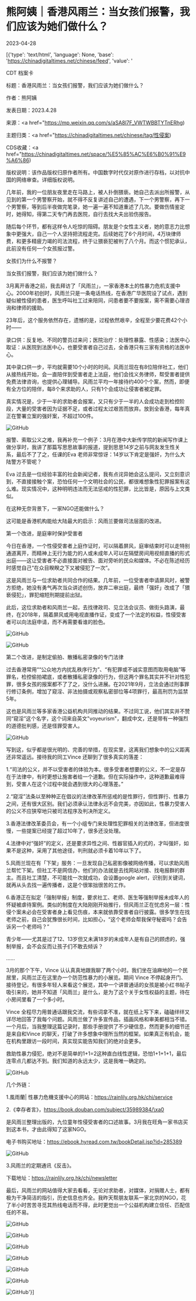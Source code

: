 # 熊阿姨｜香港风雨兰：当女孩们报警，我们应该为她们做什么？

2023-04-28

[{'type': 'text/html', 'language': None, 'base': 'https://chinadigitaltimes.net/chinese/feed', 'value': '

CDT 档案卡

标题：香港风雨兰：当女孩们报警，我们应该为她们做什么？

作者：熊阿姨

发表日期：2023.4.28

来源：<a href="https://mp.weixin.qq.com/s/aSA8l7F_VWTWBBTYTnERhg)

主题归类：<a href="https://chinadigitaltimes.net/chinese/tag/性侵案)

CDS收藏：<a href="https://chinadigitaltimes.net/space/%E5%85%AC%E6%B0%91%E9%A6%86)

版权说明：该作品版权归原作者所有。中国数字时代仅对原作进行存档，以对抗中国的网络审查。详细版权说明。





几年前，我的一位朋友夜里走在马路上，被人扑倒猥亵。她自己去派出所报警，从见到的第一个男警察开始，就不得不反复讲述自己的遭遇，下一个男警察，再下一个男警察，等到后半夜做完笔录，她一遍一遍不知道重述了几次。要做伤情鉴定时，她得知，得第二天专门再去医院，自行去找大夫出验伤报告。

随后每个环节，都有这样令人吃惊的阻碍。朋友是个女性主义者，她的意志力比想象中更强大，自己一个人坚持把流程走完。后续她花了6个月时间，4万块律师费，和更多精疲力竭的司法流程，终于让猥亵犯被判了八个月。而这个惯犯承认，此前没有任何一个女孩报过警。

女孩们为什么不报警？

当女孩们报警，我们应该为她们做什么？

3月离开香港之前，我去拜访了「风雨兰」，一家香港本土的性暴力危机支援中心。2000年初创时，风雨兰只是一条电话热线，在香港广华医院设了试点，遇到疑似被性侵的患者，医生呼叫社工过来陪同，问患者要不要报案，需不需要心理咨询和律师的援助。

23年后，这个服务依然存在，遗憾的是，过程依然艰辛，全程至少要花费42个小时——

录口供：反复地、不同的警员过来问；医院治疗：处理性暴露、性感染；法医中心取证：从医院到法医中心，也要受害者自己过去，全香港只有三家有资格的法医中心。

其中录口供一步，平均就需要10个小时的时间。风雨兰现在有8位陪伴社工，他们从接热线开始，会一直陪伴到受害者走上法庭，他们会找义务律师，帮受害者提供免费法律咨询，也提供心理辅导。风雨兰平均一年接待约400个个案，然而，即便有全方位的陪伴，每8个来求助的人，只有1个会成功让侵害者被定罪。

真实情况是，少于一半的求助者会报案，又只有少于一半的人会成功走到检控阶段，大量的受害者因为证据不足，或者过程太过艰苦而放弃。放到全香港，每年真正在警署立案的强奸案，不超过100件。

![GitHub](https://chinadigitaltimes.net/chinese/files/2023/04/post-695386-644badaf09575.png)

报警、索取公义之难，我再补充一个例子：3月在港中大新传学院的新闻写作课上做分享时，我讲了那篇写思思故事的报道，提到思思14岁之前与网友发生性关系，最后不了了之，任课的Eva 老师非常惊讶：14岁以下肯定是强奸，为什么大陆警方不管呢？

Eva 过去是一位经验丰富的社会新闻记者，我有点诧异她会这么提问，又立刻意识到，不直接接触个案，恐怕任何一个文明社会的公民，都很难想象性犯罪报案有这么难。现实情况中，这种明明违法而无法惩戒的性犯罪，比比皆是，原因与上文类似。

在这种无奈背景下，一家NGO还能做什么？

这可能是香港机构能给大陆最大的启示：风雨兰要做司法层面的改进。

第一个改进，是庭审时保护受害者

今日在香港，一个性侵受害者上庭作证时，可以隔着屏风，庭审结束时可以走特别通道离开，而精神上无行为能力的人或未成年人可以在隔壁房间用视频直播的形式出庭——这让受害者不必直接面对被告、面对旁听的民众和媒体。不必在陈述经历时感觉自己“在众目睽睽之下又被侵犯了一次”。

这是风雨兰与一位求助者共同合作的结果。几年前，一位受害者申请屏风时，被警方拒绝，她没有勇气再次当众讲述创伤，放弃二审出庭，最终「强奸」改成了「猥亵侵犯」，罪犯缩短刑期提前出狱。

此后，这位求助者和风雨兰一起，去找律政司、见立法会议员、做街头路演，最终，在2018年，隔着屏风或用电视直播作证，变成了一个法定的权益，性侵受害者可以向法庭申请，而不再需要看谁的脸色。

![GitHub](https://chinadigitaltimes.net/chinese/files/2023/04/post-695386-644badaf15b7c.)

![GitHub](https://chinadigitaltimes.net/chinese/files/2023/04/post-695386-644badaf215bd.)

第二个改进，是制定偷拍、散播私密录像的专门法律

过去香港常用““公众地方内扰乱秩序行为”、“有犯罪或不诚实意图而取用电脑”等罪名，检控偷拍裙底，或者散播私密录像的行为，但这两个罪名其实并不针对性犯罪，很多女孩的报案都不了了之，没什么进展。在2021年9月，立法会通过刑事罪行修订条例，增加了窥淫、非法拍摄或观察私密部位等4项罪行，最高刑罚为监禁5年。

这也是风雨兰等多家香港公益机构共同推动的结果。不过同工说，他们其实并不赞同“窥淫”这个名字，这个词来自英文&quot;voyeurism&quot;，翻成中文，还是带有一种强烈的道德批判感，还是怪罪受害人。

![GitHub](https://chinadigitaltimes.net/chinese/files/2023/04/post-695386-644badaf37031.png)

写到这，似乎都是很光明的、完善的举措，在现实里，这离我们想象中的公义距离还非常遥远。接待我的同工Vince 还聊到了很多真实的落差：

1.“司法的公义，并不以受害者的体验为本。很多受害者想要的公义，不一定是存在于法律中，有时更想让施害者给一个道歉。但在实际操作中，这种道歉最难得到，受害人在这个过程中就会遇到很大的心理落差。”

2.“窥淫”法条以至种种正在倡议的法律改革所惩戒的是性罪行，但性罪行、性暴力之间，还有很大区别。我们必须承认法律永远不会完美，亦因如此，性暴力受害人的公义不应狭窄地只被司法程序及判决所定义。

3.香港法律改革委员会，有一个小组专门来处理性犯罪相关的法律改革，但进度很慢，一些提案已经提了超过10年了，很多还没处理。

4.法律中对“强奸”的定义，还是要求异性之间、性器官插入的式的，才叫强奸，如果不是这种，采用了其他途径，判刑就必须卡着10年以下了。

5.风雨兰现在有「下架」服务：一旦发现自己私密影像被网络传播，可以求助风雨兰帮忙下架。但社工不是网信办，他们的办法就是去找网站对接、找电报群的群主。而且社工清楚，不可能找一次就成功，会设置google alert，识别到关键词，就再从头去找一遍传播者，这是个很笨拙很苦的工作。

6.香港正在拟定「强制举报」制度，要求社工、老师、医生等强制举报未成年人的怀疑被虐待案例。类似的制度在大陆刚刚开始推行，但风雨兰正在忧虑另一层：性侵个案未必会在受害者身上看见伤痕，本来就依靠受害者自行披露。很多学生在找老师之前，自己会犹豫很长时间，比如担心，“这个老师会帮我保守秘密吗？会告诉另一个老师吗？”

青少年——尤其是过了12、13岁但又未满18岁的未成年人是有自己的顾虑的，强制举报，会不会反而让孩子们不敢去倾诉？

……

3月的那个下午，Vince 认认真真地跟我聊了两个小时。我们坐在油麻地的一个民居里，风雨兰正在这里办一个防范性暴力的小展览。期间 Vince 不停起身开门、接待登记，有很多年轻人来看这个展览，其中一个讲普通话的女孩是被小红书帖子吸引来的，她并不知道「风雨兰」是什么，是为了这个关于女性权益的主题，待在小房间里看了一个多小时。

Vince 全程尽力用普通话跟我交流，有些词拿不准，就在纸上写下来，磕磕绊绊又详尽地回答了我每个问题。风雨兰做了许多宣传品，插画风格和审美都相当不错。一个月后，当我整理这篇记录时，那些手册提供了不少硬信息，然而更多的细节还是来自和Vince 的聊天，打破了许多想象中理所当然的框架。如果真正有机会，能在机构里跟访一段时间，真实现实能告知我们的绝对会更多。

救助性暴力侵犯，绝对不是简单的1+1=2这种直白线性逻辑，恐怕1+1+1+1，最后连零点几都达不到。我们知道的永远太少，这是我唯一确定的。

![GitHub](https://chinadigitaltimes.net/chinese/files/2023/04/post-695386-644badaf53cb4.png)



几个外链：

1.風雨蘭| 性暴力危機支援中心的网站：https://rainlily.org.hk/chi/service

2.《幸存者言》，https://book.douban.com/subject/35989384/\xa0

是风雨兰整理出版的，九位童年性侵受害者的口述故事。3月我在旺角一家书店买到这本书，才由此得知了这家NGO。

电子书购买地址：https://ebook.hyread.com.tw/bookDetail.jsp?id=285389

![GitHub](https://chinadigitaltimes.net/chinese/files/2023/04/post-695386-644badaf6157b.)

3.风雨兰的定期通讯《反击》。

下载地址：https://rainlily.org.hk/chi/newsletter

最后，风雨兰的网站值得大家去看看，无论对求助者，对媒体，对捐赠人士，都有极为干净简洁的指引，历史信息也齐全。我昨天帮朋友联系一家北京的NGO，花了半小时苦苦寻觅其热线电话而不得，此时更觉出一个公益机构建立信任、匹配信任的不易。

![GitHub](https://chinadigitaltimes.net/chinese/files/2023/04/post-695386-644badaf71256.)

![GitHub](https://chinadigitaltimes.net/chinese/files/2023/04/post-695386-644badb210c9b.png)

![GitHub](https://chinadigitaltimes.net/chinese/files/2023/04/post-695386-644badb38d9a8.)

![GitHub](https://chinadigitaltimes.net/chinese/files/2023/04/post-695386-644badb542ef0.png)

![GitHub](https://chinadigitaltimes.net/chinese/files/2023/04/post-695386-644badb69c835.)

![GitHub](https://chinadigitaltimes.net/chinese/files/2023/04/post-695386-644badb83d52a.)

![GitHub](https://mmbiz.qpic.cn/mmbiz_jpg/ccV727axnYN6UvGWFyBR4Zok26Ao6AzsbccGhLBUfY8QJNUdsSrLSLWH3Etjq3LqSSgZF11YicDdE4NJUbHBsvQ/640)'}]